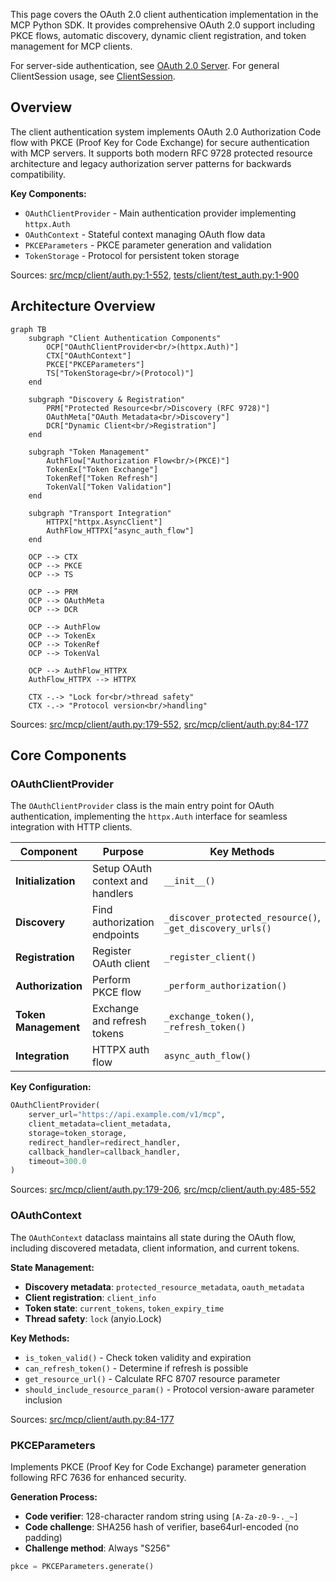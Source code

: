 This page covers the OAuth 2.0 client authentication implementation in the MCP Python SDK. It provides comprehensive OAuth 2.0 support including PKCE flows, automatic discovery, dynamic client registration, and token management for MCP clients.

For server-side authentication, see [OAuth 2.0 Server](#7.2). For general ClientSession usage, see [ClientSession](#4.1).

## Overview

The client authentication system implements OAuth 2.0 Authorization Code flow with PKCE (Proof Key for Code Exchange) for secure authentication with MCP servers. It supports both modern RFC 9728 protected resource architecture and legacy authorization server patterns for backwards compatibility.

**Key Components:**
- `OAuthClientProvider` - Main authentication provider implementing `httpx.Auth`
- `OAuthContext` - Stateful context managing OAuth flow data
- `PKCEParameters` - PKCE parameter generation and validation
- `TokenStorage` - Protocol for persistent token storage

Sources: [src/mcp/client/auth.py:1-552](), [tests/client/test_auth.py:1-900]()

## Architecture Overview

```mermaid
graph TB
    subgraph "Client Authentication Components"
        OCP["OAuthClientProvider<br/>(httpx.Auth)"]
        CTX["OAuthContext"]
        PKCE["PKCEParameters"]
        TS["TokenStorage<br/>(Protocol)"]
    end
    
    subgraph "Discovery & Registration"
        PRM["Protected Resource<br/>Discovery (RFC 9728)"]
        OAuthMeta["OAuth Metadata<br/>Discovery"]
        DCR["Dynamic Client<br/>Registration"]
    end
    
    subgraph "Token Management"
        AuthFlow["Authorization Flow<br/>(PKCE)"]
        TokenEx["Token Exchange"]
        TokenRef["Token Refresh"]
        TokenVal["Token Validation"]
    end
    
    subgraph "Transport Integration"
        HTTPX["httpx.AsyncClient"]
        AuthFlow_HTTPX["async_auth_flow"]
    end
    
    OCP --> CTX
    OCP --> PKCE
    OCP --> TS
    
    OCP --> PRM
    OCP --> OAuthMeta
    OCP --> DCR
    
    OCP --> AuthFlow
    OCP --> TokenEx
    OCP --> TokenRef
    OCP --> TokenVal
    
    OCP --> AuthFlow_HTTPX
    AuthFlow_HTTPX --> HTTPX
    
    CTX -.-> "Lock for<br/>thread safety"
    CTX -.-> "Protocol version<br/>handling"
```

Sources: [src/mcp/client/auth.py:179-552](), [src/mcp/client/auth.py:84-177]()

## Core Components

### OAuthClientProvider

The `OAuthClientProvider` class is the main entry point for OAuth authentication, implementing the `httpx.Auth` interface for seamless integration with HTTP clients.

| Component | Purpose | Key Methods |
|-----------|---------|-------------|
| **Initialization** | Setup OAuth context and handlers | `__init__()` |
| **Discovery** | Find authorization endpoints | `_discover_protected_resource()`, `_get_discovery_urls()` |
| **Registration** | Register OAuth client | `_register_client()` |
| **Authorization** | Perform PKCE flow | `_perform_authorization()` |
| **Token Management** | Exchange and refresh tokens | `_exchange_token()`, `_refresh_token()` |
| **Integration** | HTTPX auth flow | `async_auth_flow()` |

**Key Configuration:**
```python
OAuthClientProvider(
    server_url="https://api.example.com/v1/mcp",
    client_metadata=client_metadata,
    storage=token_storage,
    redirect_handler=redirect_handler,
    callback_handler=callback_handler,
    timeout=300.0
)
```

Sources: [src/mcp/client/auth.py:179-206](), [src/mcp/client/auth.py:485-552]()

### OAuthContext

The `OAuthContext` dataclass maintains all state during the OAuth flow, including discovered metadata, client information, and current tokens.

**State Management:**
- **Discovery metadata**: `protected_resource_metadata`, `oauth_metadata`
- **Client registration**: `client_info` 
- **Token state**: `current_tokens`, `token_expiry_time`
- **Thread safety**: `lock` (anyio.Lock)

**Key Methods:**
- `is_token_valid()` - Check token validity and expiration
- `can_refresh_token()` - Determine if refresh is possible
- `get_resource_url()` - Calculate RFC 8707 resource parameter
- `should_include_resource_param()` - Protocol version-aware parameter inclusion

Sources: [src/mcp/client/auth.py:84-177]()

### PKCEParameters

Implements PKCE (Proof Key for Code Exchange) parameter generation following RFC 7636 for enhanced security.

**Generation Process:**
- **Code verifier**: 128-character random string using `[A-Za-z0-9-._~]`
- **Code challenge**: SHA256 hash of verifier, base64url-encoded (no padding)
- **Challenge method**: Always "S256"

```python
pkce = PKCEParameters.generate()